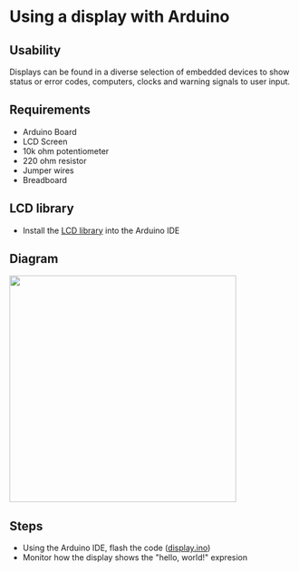 # Using a display with Arduino

## Usability
Displays can be found in a diverse selection of embedded devices to show status or error codes, computers, clocks and warning signals to user input.

## Requirements
- Arduino Board
- LCD Screen
- 10k ohm potentiometer
- 220 ohm resistor
- Jumper wires
- Breadboard

## LCD library
- Install the [LCD library](https://www.arduino.cc/reference/en/libraries/liquidcrystal) into the Arduino IDE

## Diagram

  <img src="https://github.com/estape11/arduino-workshop/blob/main/2-using-components/4-other-components/display/assets/display_diagram.png?raw=true" width="400">

## Steps
- Using the Arduino IDE, flash the code ([display.ino](https://github.com/estape11/arduino-workshop/blob/main/2-using-components/4-other-components/display/display.ino))
- Monitor how the display shows the "hello, world!" expresion
